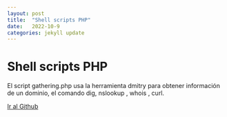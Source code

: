 ```yaml
---
layout: post
title:  "Shell scripts PHP"
date:   2022-10-9
categories: jekyll update
---
```



# Shell scripts PHP

El script gathering.php  usa la herramienta dmitry para obtener información de un dominio, el comando dig, nslookup , whois , curl.

<a href="https://github.com/TripleYei/shell_scripts_php"> Ir al Github</a>
